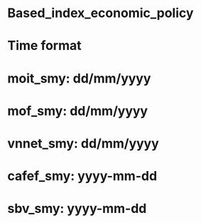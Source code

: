 # Based_index_economic_policy
  # Time format
  # moit_smy: dd/mm/yyyy
  # mof_smy: dd/mm/yyyy
  # vnnet_smy: dd/mm/yyyy
  # cafef_smy: yyyy-mm-dd
  # sbv_smy: yyyy-mm-dd
